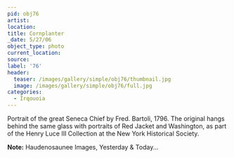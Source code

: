 ```yaml
---
pid: obj76
artist:
location:
title: Cornplanter
_date: 5/27/06
object_type: photo
current_location:
source:
label: '76'
header:
  teaser: /images/gallery/simple/obj76/thumbnail.jpg
  image: /images/gallery/simple/obj76/full.jpg
categories:
  - Irqouoia
---
```

Portrait of the great Seneca Chief by Fred. Bartoli, 1796. The original hangs behind the same glass with portraits of Red Jacket and Washington, as part of the Henry Luce III Collection at the New York Historical Society.

**Note:**
Haudenosaunee Images, Yesterday & Today...
